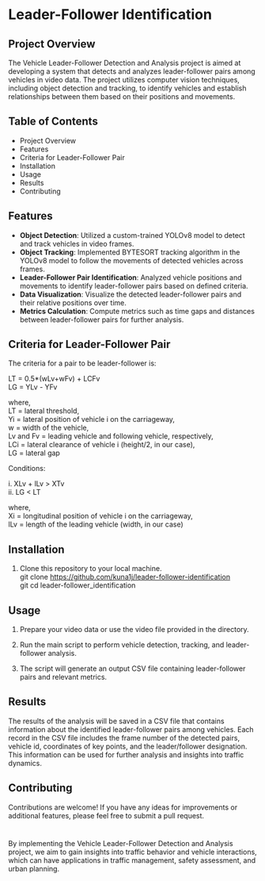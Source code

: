 # Leader-Follower Identification 
## Project Overview
The Vehicle Leader-Follower Detection and Analysis project is aimed at developing a system that detects and analyzes leader-follower pairs among vehicles in video data. The project utilizes computer vision techniques, including object detection and tracking, to identify vehicles and establish relationships between them based on their positions and movements.
## Table of Contents
- Project Overview
- Features
- Criteria for Leader-Follower Pair
- Installation
- Usage
- Results
- Contributing
## Features
- **Object Detection**: Utilized a custom-trained YOLOv8 model to detect and track vehicles in video frames.
- **Object Tracking**: Implemented BYTESORT tracking algorithm in the YOLOv8 model to follow the movements of detected vehicles across frames.
- **Leader-Follower Pair Identification**: Analyzed vehicle positions and movements to identify leader-follower pairs based on defined criteria.
- **Data Visualization**: Visualize the detected leader-follower pairs and their relative positions over time.
- **Metrics Calculation**: Compute metrics such as time gaps and distances between leader-follower pairs for further analysis.

## Criteria for Leader-Follower Pair
The criteria for a pair to be leader-follower is:

LT = 0.5*(wLv+wFv) + LCFv    
LG = YLv - YFv

where,     
LT = lateral threshold,     
Yi = lateral position of vehicle i on the carriageway,        
w = width of the vehicle,       
Lv and Fv = leading vehicle and following vehicle, respectively,        
LCi = lateral clearance of vehicle i (height/2, in our case),    
LG = lateral gap     

Conditions:

i. XLv + lLv > XTv    
ii. LG < LT 

where,     
Xi = longitudinal position of vehicle i on the carriageway,     
lLv = length of the leading vehicle (width, in our case)

## Installation
1. Clone this repository to your local machine.     
   git clone https://github.com/kuna1j/leader-follower-identification    
   git cd leader-follower_identification

## Usage
1. Prepare your video data or use the video file provided in the directory.

2. Run the main script to perform vehicle detection, tracking, and leader-follower analysis.

3. The script will generate an output CSV file containing leader-follower pairs and relevant metrics.

## Results
The results of the analysis will be saved in a CSV file that contains information about the identified leader-follower pairs among vehicles. Each record in the CSV file includes the frame number of the detected pairs, vehicle id, coordinates of key points, and the leader/follower designation. This information can be used for further analysis and insights into traffic dynamics.

## Contributing
Contributions are welcome! If you have any ideas for improvements or additional features, please feel free to submit a pull request.
# 
By implementing the Vehicle Leader-Follower Detection and Analysis project, we aim to gain insights into traffic behavior and vehicle interactions, which can have applications in traffic management, safety assessment, and urban planning.
